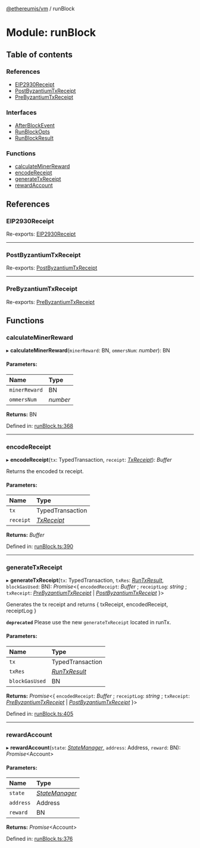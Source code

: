 [@ethereumjs/vm](../README.md) / runBlock

# Module: runBlock

## Table of contents

### References

- [EIP2930Receipt](runblock.md#eip2930receipt)
- [PostByzantiumTxReceipt](runblock.md#postbyzantiumtxreceipt)
- [PreByzantiumTxReceipt](runblock.md#prebyzantiumtxreceipt)

### Interfaces

- [AfterBlockEvent](../interfaces/runblock.afterblockevent.md)
- [RunBlockOpts](../interfaces/runblock.runblockopts.md)
- [RunBlockResult](../interfaces/runblock.runblockresult.md)

### Functions

- [calculateMinerReward](runblock.md#calculateminerreward)
- [encodeReceipt](runblock.md#encodereceipt)
- [generateTxReceipt](runblock.md#generatetxreceipt)
- [rewardAccount](runblock.md#rewardaccount)

## References

### EIP2930Receipt

Re-exports: [EIP2930Receipt](../interfaces/types.eip2930receipt.md)

___

### PostByzantiumTxReceipt

Re-exports: [PostByzantiumTxReceipt](../interfaces/types.postbyzantiumtxreceipt.md)

___

### PreByzantiumTxReceipt

Re-exports: [PreByzantiumTxReceipt](../interfaces/types.prebyzantiumtxreceipt.md)

## Functions

### calculateMinerReward

▸ **calculateMinerReward**(`minerReward`: BN, `ommersNum`: *number*): BN

#### Parameters:

Name | Type |
:------ | :------ |
`minerReward` | BN |
`ommersNum` | *number* |

**Returns:** BN

Defined in: [runBlock.ts:368](https://github.com/ethereumjs/ethereumjs-monorepo/blob/master/packages/vm/lib/runBlock.ts#L368)

___

### encodeReceipt

▸ **encodeReceipt**(`tx`: TypedTransaction, `receipt`: [*TxReceipt*](types.md#txreceipt)): *Buffer*

Returns the encoded tx receipt.

#### Parameters:

Name | Type |
:------ | :------ |
`tx` | TypedTransaction |
`receipt` | [*TxReceipt*](types.md#txreceipt) |

**Returns:** *Buffer*

Defined in: [runBlock.ts:390](https://github.com/ethereumjs/ethereumjs-monorepo/blob/master/packages/vm/lib/runBlock.ts#L390)

___

### generateTxReceipt

▸ **generateTxReceipt**(`tx`: TypedTransaction, `txRes`: [*RunTxResult*](../interfaces/runtx.runtxresult.md), `blockGasUsed`: BN): *Promise*<{ `encodedReceipt`: *Buffer* ; `receiptLog`: *string* ; `txReceipt`: [*PreByzantiumTxReceipt*](../interfaces/types.prebyzantiumtxreceipt.md) \| [*PostByzantiumTxReceipt*](../interfaces/types.postbyzantiumtxreceipt.md)  }\>

Generates the tx receipt and returns { txReceipt, encodedReceipt, receiptLog }

**`deprecated`** Please use the new `generateTxReceipt` located in runTx.

#### Parameters:

Name | Type |
:------ | :------ |
`tx` | TypedTransaction |
`txRes` | [*RunTxResult*](../interfaces/runtx.runtxresult.md) |
`blockGasUsed` | BN |

**Returns:** *Promise*<{ `encodedReceipt`: *Buffer* ; `receiptLog`: *string* ; `txReceipt`: [*PreByzantiumTxReceipt*](../interfaces/types.prebyzantiumtxreceipt.md) \| [*PostByzantiumTxReceipt*](../interfaces/types.postbyzantiumtxreceipt.md)  }\>

Defined in: [runBlock.ts:405](https://github.com/ethereumjs/ethereumjs-monorepo/blob/master/packages/vm/lib/runBlock.ts#L405)

___

### rewardAccount

▸ **rewardAccount**(`state`: [*StateManager*](../interfaces/state_interface.statemanager.md), `address`: Address, `reward`: BN): *Promise*<Account\>

#### Parameters:

Name | Type |
:------ | :------ |
`state` | [*StateManager*](../interfaces/state_interface.statemanager.md) |
`address` | Address |
`reward` | BN |

**Returns:** *Promise*<Account\>

Defined in: [runBlock.ts:376](https://github.com/ethereumjs/ethereumjs-monorepo/blob/master/packages/vm/lib/runBlock.ts#L376)
